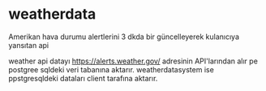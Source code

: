 # weatherdata
Amerikan hava durumu alertlerini 3 dkda bir güncelleyerek kulanıcıya yansıtan api

weather api datayı https://alerts.weather.gov/ adresinin API'larından alır pe postgree sqldeki veri tabanına aktarır.
weatherdatasystem ise ppstgresqldeki dataları client tarafına aktarır.
